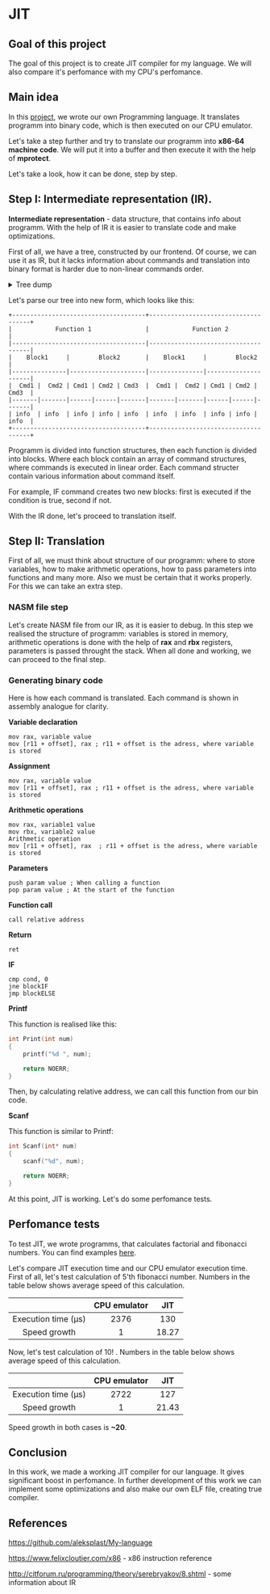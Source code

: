 # JIT

## Goal of this project

The goal of this project is to create JIT compiler for my language. We will also compare it's perfomance with my CPU's perfomance.

## Main idea

In this [project](https://github.com/aleksplast/My-language), we wrote our own Programming language. It translates programm into binary code, which is then executed on our CPU emulator.

Let's take a step further and try to translate our programm into **x86-64 machine code**. We will put it into a buffer and then execute it with the help of **mprotect**.

Let's take a look, how it can be done, step by step.

## Step I: Intermediate representation (IR).

**Intermediate representation** - data structure, that contains info about programm. With the help of IR it is easier to translate code and make optimizations.

First of all, we have a tree, constructed by our frontend. Of course, we can use it as IR, but it lacks information about commands and translation into binary format is harder due to non-linear commands order.

<details>
  <summary> Tree dump </summary>
<img align="center" src = "https://github.com/aleksplast/BinaryTranslator/assets/111467660/8f24ee34-7a5c-4b0c-af8f-89fd5b57d078">
</details>

Let's parse our tree into new form, which looks like this:

~~~
+-------------------------------------+-------------------------------------+
|            Function 1               |            Function 2               |
|-------------------------------------|-------------------------------------|
|    Block1     |        Block2       |    Block1     |        Block2       |
|---------------|---------------------|---------------|---------------------|
|  Cmd1 |  Cmd2 | Cmd1 | Cmd2 | Cmd3  |  Cmd1 |  Cmd2 | Cmd1 | Cmd2 | Cmd3  |
|-------|-------|------|------|-------|-------|-------|------|------|-------|
| info  | info  | info | info | info  | info  | info  | info | info | info  |
+-------------------------------------+-------------------------------------+
~~~

Programm is divided into function structures, then each function is divided into blocks. Where each block contain an array of command structures, where commands is executed in linear order. Each command structer contain various information about command itself.

For example, IF command creates two new blocks: first is executed if the condition is true, second if not. 

With the IR done, let's proceed to translation itself.

## Step II: Translation

First of all, we must think about structure of our programm: where to store variables, how to make arithmetic operations, how to pass parameters into functions and many more. Also we must be certain that it works properly. For this we can take an extra step.

### NASM file step

Let's create NASM file from our IR, as it is easier to debug. In this step we realised the structure of programm: variables is stored in memory, arithmetic operations is done with the help of **rax** and **rbx** registers, parameters is passed throught the stack. When all done and working, we can proceed to the final step.

### Generating binary code

Here is how each command is translated. Each command is shown in assembly analogue for clarity.

**Variable declaration** 
~~~Assembly
mov rax, variable value  
mov [r11 + offset], rax ; r11 + offset is the adress, where variable is stored
~~~


**Assignment** 
~~~Assembly
mov rax, variable value  
mov [r11 + offset], rax ; r11 + offset is the adress, where variable is stored
~~~

**Arithmetic operations** 
~~~Assembly
mov rax, variable1 value
mov rbx, variable2 value 
Arithmetic operation   
mov [r11 + offset], rax  ; r11 + offset is the adress, where variable is stored
~~~

**Parameters** 
~~~Assembly
push param value ; When calling a function
pop param value ; At the start of the function
~~~

**Function call** 
~~~Assembly
call relative address
~~~

**Return** 
~~~Assembly
ret  
~~~

**IF** 
~~~Assembly
cmp cond, 0  
jne blockIF  
jmp blockELSE   
~~~

**Printf**

This function is realised like this:
~~~C++
int Print(int num)
{
    printf("%d ", num);

    return NOERR;
}
~~~

Then, by calculating relative address, we can call this function from our bin code.

**Scanf**

This function is similar to Printf:
~~~C++
int Scanf(int* num)
{
    scanf("%d", num);

    return NOERR;
}
~~~

At this point, JIT is working. Let's do some perfomance tests.

## Perfomance tests

To test JIT, we wrote programms, that calculates factorial and fibonacci numbers. You can find examples [here](https://github.com/aleksplast/My-language/tree/main/examples). 

Let's compare JIT execution time and our CPU emulator execution time. First of all, let's test calculation of 5'th fibonacci number. Numbers in the table below shows average speed of this calculation.

|    | CPU emulator | JIT | 
| :----------: | :-------------------: | :-------------------: | 
| Execution time (μs) | 2376 |      130        |    
| Speed growth | 1 |      18.27        |    

Now, let's test calculation of 10! . Numbers in the table below shows average speed of this calculation.

|    | CPU emulator | JIT | 
| :----------: | :-------------------: | :-------------------: | 
| Execution time (μs) | 2722 |      127        |    
| Speed growth | 1 |      21.43        |  

Speed growth in both cases is **~20**.

## Conclusion

In this work, we made a working JIT compiler for our language. It gives significant boost in perfomance. 
In further development of this work we can implement some optimizations and also make our own ELF file, creating true compiler.

## References

https://github.com/aleksplast/My-language

https://www.felixcloutier.com/x86 - x86 instruction reference

http://citforum.ru/programming/theory/serebryakov/8.shtml - some information about IR











